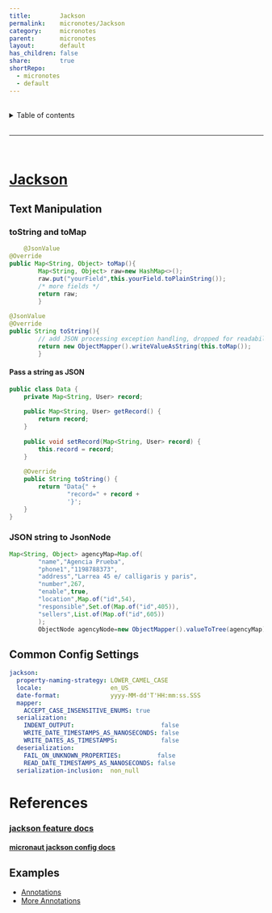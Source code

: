```yaml
---  
title:        Jackson    
permalink:    micronotes/Jackson    
category:     micronotes    
parent:       micronotes    
layout:       default    
has_children: false    
share:        true    
shortRepo:    
  - micronotes    
  - default    
---  
```

    
    
<br/>    
    
<details markdown="block">    
<summary>    
Table of contents    
</summary>    
{: .text-delta }    
1. TOC    
{:toc}    
</details>    
    
<br/>    
    
***    
    
<br/>    
    
# [Jackson](https://github.com/FasterXML/jackson-docs)    
    
## Text Manipulation    
    
### toString and toMap    
    
```java    
    @JsonValue    
@Override    
public Map<String, Object> toMap(){    
        Map<String, Object> raw=new HashMap<>();    
        raw.put("yourField",this.yourField.toPlainString());    
        /* more fields */    
        return raw;    
        }    
    
@JsonValue    
@Override    
public String toString(){    
        // add JSON processing exception handling, dropped for readability    
        return new ObjectMapper().writeValueAsString(this.toMap());    
        }    
```    
    
#### Pass a string as JSON    
    
```java    
public class Data {    
    private Map<String, User> record;    
    
    public Map<String, User> getRecord() {    
        return record;    
    }    
    
    public void setRecord(Map<String, User> record) {    
        this.record = record;    
    }    
    
    @Override    
    public String toString() {    
        return "Data{" +    
                "record=" + record +    
                '}';    
    }    
}    
```    
    
### JSON string to JsonNode    
    
```java    
Map<String, Object> agencyMap=Map.of(    
        "name","Agencia Prueba",    
        "phone1","1198788373",    
        "address","Larrea 45 e/ calligaris y paris",    
        "number",267,    
        "enable",true,    
        "location",Map.of("id",54),    
        "responsible",Set.of(Map.of("id",405)),    
        "sellers",List.of(Map.of("id",605))    
        );    
        ObjectNode agencyNode=new ObjectMapper().valueToTree(agencyMap);    
```    
    
## Common Config Settings    
    
```yml    
jackson:    
  property-naming-strategy: LOWER_CAMEL_CASE    
  locale:                   en_US    
  date-format:              yyyy-MM-dd'T'HH:mm:ss.SSS    
  mapper:    
    ACCEPT_CASE_INSENSITIVE_ENUMS: true    
  serialization:    
    INDENT_OUTPUT:                        false    
    WRITE_DATE_TIMESTAMPS_AS_NANOSECONDS: false    
    WRITE_DATES_AS_TIMESTAMPS:            false    
  deserialization:    
    FAIL_ON_UNKNOWN_PROPERTIES:          false    
    READ_DATE_TIMESTAMPS_AS_NANOSECONDS: false    
  serialization-inclusion:  non_null    
```     
    
# References    
    
### [jackson feature docs](https://github.com/FasterXML/jackson-databind/wiki/JacksonFeatures)    
    
#### [micronaut jackson config docs](https://docs.micronaut.io/latest/guide/#_jackson_configuration)    
    
## Examples    
    
- [Annotations](https://www.baeldung.com/jackson-advanced-annotations)    
- [More Annotations](https://www.baeldung.com/jackson-annotations#bd-3-jsonanysetter)